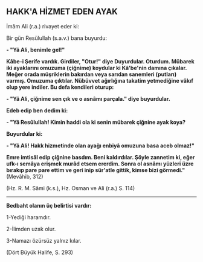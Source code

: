 ## HAKK'A HİZMET EDEN AYAK

İmâm Ali (r.a.) rivayet eder ki:

Bir gün Resülullah (s.a.v.) bana buyurdu:

**- "Yâ Ali, benimle gel!"**

**Kâbe-i Şerife vardık. Girdiler, "Otur!" diye Duyurdular. Oturdum. Mübarek iki ayaklarını omuzuma (çiğnime) koydular ki Kâ'be'nin damı­na çıkalar. Meğer orada müşriklerin bakırdan ve­ya sarıdan sanemleri (putları) varmış. Omuzuma çıktılar. Nübüvvet ağırlığına takatim yetmediği­ne vâkıf olup yere indiler. Bu defa kendileri otu­rup:**

**- "Yâ Ali, çiğnime sen çık ve o asnâmı parça­la." diye buyurdular.**

**Edeb edip ben dedim ki:**

**- "Yâ Resûlullah! Kimin haddi ola ki senin mübarek çiğnine ayak koya?**

**Buyurdular ki:**

**- "Yâ Ali! Hakk hizmetinde olan ayağı enbiyâ omuzuna basa aceb olmaz!"**

**Emre imtisâl edip çiğnine basdım. Beni kal­dırdılar. Şöyle zannetim ki, eğer ufk-ı semâya erişmek murâd etsem ererdim. Sonra ol asnâmı yüzleri üzre bırakıp pare pare ettim ve geri inip sür'atle gittik, kimse bizi görmedi."** (Mevâhib, 312)

(Hz. R. M. Sâmi (k.s.), Hz. Osman ve Ali (r.a.) S. 114)

<hr>

**Bedbaht olanın üç belirtisi vardır:**

1-Yediği haramdır.

2-İlimden uzak olur.

3-Namazı özürsüz yalnız kılar.

(Dört Büyük Halife, S. 293)
